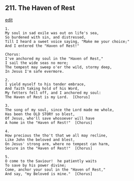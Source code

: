 
## 211.  The Haven of Rest
[edit](https://docs.google.com/document/d/1mcOhrLmU1GaHkuPuG2SE8FknC_PwZb8m/edit?mode=html)



    1.
    My soul in sad exile was out on life's sea,
    So burdened with sin, and distressed,
    Till I heard a sweet voice saying, "Make me your choice;"
    And I entered the "Haven of Rest!"

    Chorus:
    I've anchored my soul in the "Haven of Rest,"
    I sail the wide seas no more;
    The tempest may sweep o'er the wild, stormy deep,
    In Jesus I'm safe evermore.

    2.
    I yield myself to his tender embrace,
    And faith taking hold of his Word,
    My fetters fell off, and I anchored my soul:
    The Haven of Rest is my Lord.  [Chorus]

    3.
    The song of my soul, since the Lord made me whole,
    Has been the OLD STORY so blest,
    Of Jesus, who'll save whosoever will have
    A home in the "Haven of Rest!"  [Chorus]

    4.
    How precious the tho't that we all may recline,
    Like John the beloved and blest,
    On Jesus' strong arm, where no tempest can harm,
    Secure in the "Haven of Rest!"  [Chorus]

    5.
    O come to the Saviour!  he patiently waits
    To save by his power divine;
    Come, anchor your soul in the "Haven of Rest,"
    And say, "my Beloved is mine."  [Chorus] 
